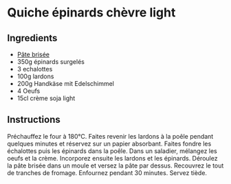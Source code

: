 # Quiche épinards chèvre light

## Ingredients

- [Pâte brisée](./pate-tarte-light.md)
- 350g épinards surgelés
- 3 echalottes
- 100g lardons
- 200g Handkäse mit Edelschimmel
- 4 Oeufs
- 15cl crème soja light

## Instructions

Préchauffez le four à 180°C. 
Faites revenir les lardons à la poêle pendant quelques minutes et réservez sur un papier absorbant.
Faites fondre les échalottes puis les épinards dans la poêle.
Dans un saladier, mélangez les oeufs et la crème. 
Incorporez ensuite les lardons et les épinards. 
Déroulez la pâte brisée dans un moule et versez la pâte par dessus. 
Recouvrez le tout de tranches de fromage.
Enfournez pendant 30 minutes. Servez tiède.
